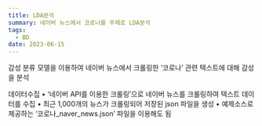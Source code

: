 ```yaml
---
title: LDA분석
summary: 네이버 뉴스에서 코로나를 주제로 LDA분석
tags:
  - BD
date: 2023-06-15
---
```


감성 분류 모델을 이용하여 네이버 뉴스에서 크롤링한 ‘코로나’ 관련 텍스트에 대해 감성을 분석

데이터수집
• ‘네이버 API를 이용한 크롤링’으로 네이버 뉴스를 크롤링하여 텍스트 데이터를 수집
• 최근 1,000개의 뉴스가 크롤링되어 저장된 json 파일을 생성
• 예제소스로 제공하는 ‘코로나_naver_news.json’ 파일을 이용해도 됨
